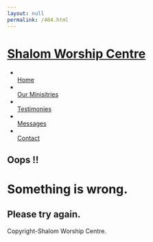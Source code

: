 ```yaml
---
layout: null
permalink: /404.html
---
```


<!DOCTYPE html> <html lang="en"> <head> <meta charset="utf-8"> <title>Shalom Worship Centre</title> <meta name="viewport" content="width=device-width, initial-scale=1.0"> <meta name="keywords" content="error"> <meta name="description" content="404 error"> <meta name="author" content="Shalom Worship Centre">
<!-- CSS --> <link rel="stylesheet" href="http://fonts.googleapis.com/css?family=Open+Sans:400italic,400"> <link rel="stylesheet" href="http://fonts.googleapis.com/css?family=Droid+Sans"> <link rel="stylesheet" href="http://fonts.googleapis.com/css?family=Lobster"> <link rel="stylesheet" href="assets/bootstrap/css/bootstrap.min.css"> <link rel="stylesheet" href="assets/prettyPhoto/css/prettyPhoto.css"> <link rel="stylesheet" href="assets/css/font-awesome.css"> <link rel="stylesheet" href="assets/css/style.css"> <!-- icons --> <link rel="shortcut icon" href="assets/ico/favicon.ico"> </head> 

<body> <!-- Header --> <div class="container"> <div class="header row"> <div class="span12"> <div class="navbar"> <div class="navbar-inner"> <h1> <a class="brand" href="http://shalomworshipcentre.in/">Shalom Worship Centre</a> </h1> <a class="btn btn-navbar" data-toggle="collapse" data-target=".nav-collapse"> <span class="icon-bar"></span> <span class="icon-bar"></span> <span class="icon-bar"></span> </a> <div class="nav-collapse collapse"> <ul class="nav pull-right"> <li> <a href="http://shalomworshipcentre.in/"><i class="icon-home"></i><br />Home</a> </li> <li> <a href="http://shalomworshipcentre.in/Our%20Ministries.html"><i class="icon-camera"></i><br />Our Minisitries</a> </li> <li> <a href="http://shalomworshipcentre.in/testimonies/"><i class="icon-user"></i><br />Testimonies</a> </li> <li> <a href="http://shalomworshipcentre.in/messages"><i class="icon-tasks"></i><br />Messages</a> </li> <li> <a href="http://shalomworshipcentre.in/contact.html"><i class="icon-envelope-alt"></i><br />Contact</a> </li> </ul> </div> </div> </div> </div> </div> </div> <!-- Page Title --> 

<div class="page-title"> <div class="container"> <div class="row"> <div class="span12"> <i class="icon-exclamation-sign page-title-icon"></i> <h2>Oops !!</h2> </div> </div> </div> </div> <!-- Services Full Width Text --> <div class="services-full-width container"> <div class="row"> <div class="presentation container span12">
<h1>Something is wrong.</h1><h2>Please try again.</h2></div> </div> </div>
<!-- Footer --> <footer> <div class="container"> <div class="row"> <div class="social span4"> <a class="facebook" href="https://www.facebook.com/shalomworshipcentre.kkd"></a> <a class="youtube" href="https://www.youtube.com/c/ShalomWorshipCentreKakinada"></a> <a class="googleplus" href="https://plus.google.com/+ShalomWorshipCentreKakinada"></a> </div> <div class="copyright span4"><p>Copyright-Shalom Worship Centre.</p></div> <!--Google Ads --> <div class="copyright span4 app"></div> </div> </div> </footer> <!-- Javascript --> <script src="assets/js/jquery-1.8.2.min.js"></script> <script src="assets/bootstrap/js/bootstrap.min.js"></script><script src="assets/js/jquery.quicksand.js"></script></body></html> 

